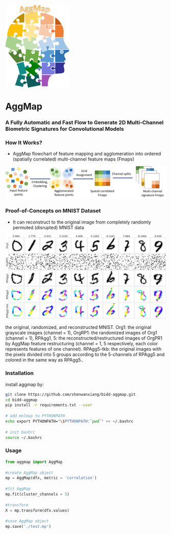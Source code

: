 ![alt text](./doc/logo.png)


# AggMap

### A Fully Automatic and Fast Flow to Generate 2D Multi-Channel Biometric Signatures for Convolutional Models


### How It Works?

- AggMap flowchart of feature mapping and agglomeration into ordered (spatially correlated) multi-channel feature maps (Fmaps)

![how-it-works](./doc/how-it-works.png)

### Proof-of-Concepts on MNIST Dataset

- It can reconstruct to the original image from completely randomly permuted (disrupted) MNIST data

![reconstruction](./doc/reconstruction.png)


the original, randomized, and reconstructed MNIST. Org1: the original grayscale images (channel = 1), OrgRP1: the randomized images of Org1 (channel = 1), RPAgg1, 5: the reconstructed/restructured images of OrgPR1 by AggMap feature restructuring (channel = 1, 5 respectively, each color represents features of one channel). RPAgg5-tkb: the original images with the pixels divided into 5 groups according to the 5-channels of RPAgg5 and colored in the same way as RPAgg5..



### Installation

install aggmap by:

```bash
git clone https://github.com/shenwanxiang/bidd-aggmap.git
cd bidd-aggmap
pip install -r requirements.txt --user

# add molmap to PYTHONPATH
echo export PYTHONPATH="\$PYTHONPATH:`pwd`" >> ~/.bashrc

# init bashrc
source ~/.bashrc
```


### Usage


```python
from aggmap import AggMap

#create AggMap object
mp = AggMap(dfx, metric = 'correlation')

#fit AggMap
mp.fit(cluster_channels = 5)

#transform
X = mp.transform(dfx.values)

#save AggMap object
mp.save('./test.mp')
```
